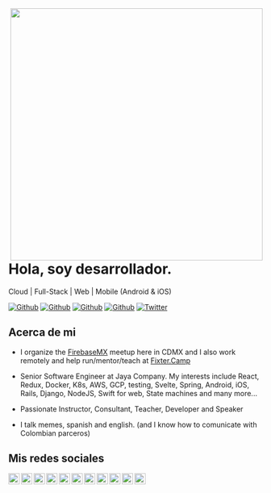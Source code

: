 <img align="right" width="500" height="500" src="https://github.com/hectorbliss/hectorbliss/blob/master/images/D0jHDn3X4AAuOjQA.jpg">


# Hola, soy desarrollador.

Cloud | Full-Stack | Web | Mobile (Android & iOS)

[![Github](https://img.shields.io/github/followers/hectorbliss?style=social)](https://github.com/hectorbliss)
[![Github](https://img.shields.io/github/last-commit/hectorbliss/hectorbliss)](https://github.com/hectorbliss/hectorbliss)
[![Github](https://img.shields.io/github/stars/HectorBlisS/Curso-React-Redux-GraphQL?style=social)](https://github.com/hectorbliss/hectorbliss)
[![Github](https://img.shields.io/github/watchers/HectorBlisS/Curso-React-Redux-GraphQL?style=social)](https://github.com/hectorbliss/hectorbliss)
[![Twitter](https://img.shields.io/twitter/url?style=social&url=https://twitter.com/HectorBlisS)](https://twitter.com/HectorBlisS)



## Acerca de mi

- I organize the [FirebaseMX](https://www.meetup.com/es-ES/GDG-Firebase-Mexico/) meetup here in CDMX and I also work remotely and help run/mentor/teach at [Fixter.Camp](https://fixter.camp)

- Senior Software Engineer at Jaya Company. My interests include React, Redux, Docker, K8s, AWS, GCP, testing, Svelte, Spring, Android, iOS, Rails, Django, NodeJS, Swift for web, State machines and many more...

- Passionate Instructor, Consultant, Teacher, Developer and Speaker

- I talk memes, spanish and english. (and I know how to comunicate with Colombian parceros)


## Mis redes sociales

<a href="https://twitter.com/hectorbliss">
  <img align="left" alt="hectorbliss" width="22px" src="https://img.icons8.com/fluent/48/000000/twitter.png"/>
</a>
<a href="https://www.linkedin.com/in/hectorbliss/">
  <img align="left" alt="Linkdein" width="22px" src="https://cdn.jsdelivr.net/npm/simple-icons@v3/icons/linkedin.svg" />
</a>
<a href="https://github.com/hectorbliss/">
  <img align="left" alt="Github" width="22px" src="https://img.icons8.com/fluent/48/000000/github.png"/>
</a>
<a href="https://t.me/hectorbliss">
  <img align="left" alt="Telegram" width="22px" src="https://img.icons8.com/fluent/48/000000/telegram-app.png"/>
</a>
<a href="https://codepen.io/hectorbliss">
  <img align="left" alt="CodePen" width="22px" src="https://img.icons8.com/material/24/000000/codepen.png"/>
</a>
<a href="https://www.instagram.com/hectorbliss/">
  <img align="left" alt="Instagram" width="22px" src="https://img.icons8.com/nolan/64/instagram-new.png"/>
</a>
<a href="https://play.google.com/store/apps/dev?id=112599728217753870700">
  <img align="left" alt="GooglePlay" width="22px" src="https://img.icons8.com/color/48/000000/google-play.png"/>
</a>
<a href="mailto:hectorbliss.dev@gmail.com">
  <img align="left" alt="Gmail" width="22px" src="https://img.icons8.com/fluent/48/000000/gmail.png"/>
</a>
<a href="https://www.facebook.com/H%C3%A9ctor-Bliss-662003790891683">
  <img align="left" alt="Facebook" width="22px" src="https://img.icons8.com/android/24/000000/facebook.png"/>
</a>
<a href="https://stackoverflow.com/users/9851486/h%c3%a9ctor-bliss">
  <img align="left" alt="Stack" width="22px" src="https://img.icons8.com/color/48/000000/stackoverflow.png"/>
</a>
<a href="https://www.youtube.com/channel/UC2cNZUym14-K-yGgOEAFh6g">
  <img align="left" alt="Youtube" width="22px" src="https://img.icons8.com/fluent/48/000000/youtube-play.png"/>
</a>